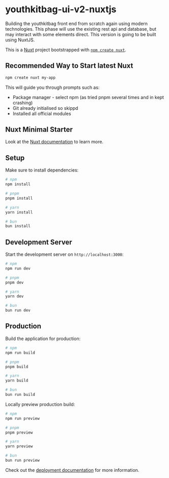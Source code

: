 # youthkitbag-ui-v2-nuxtjs

Building the youthkitbag front end from scratch again using modern technologies. This phase will use the existing rest api and database, but may interact with some elements direct. This version is going to be built using NuxtJS.

This is a [Nuxt](https://nuxt.com) project bootstrapped with [`npm create nuxt`](https://nuxt.com/docs/getting-started/installation).

## Recommended Way to Start latest Nuxt

```bash
npm create nuxt my-app
```

This will guide you through prompts such as:

- Package manager - select npm (as tried pnpm several times and in kept crashing)
- Git already initialised so skippd
- Installed all official modules

## Nuxt Minimal Starter

Look at the [Nuxt documentation](https://nuxt.com/docs/getting-started/introduction) to learn more.

## Setup

Make sure to install dependencies:

```bash
# npm
npm install

# pnpm
pnpm install

# yarn
yarn install

# bun
bun install
```

## Development Server

Start the development server on `http://localhost:3000`:

```bash
# npm
npm run dev

# pnpm
pnpm dev

# yarn
yarn dev

# bun
bun run dev
```

## Production

Build the application for production:

```bash
# npm
npm run build

# pnpm
pnpm build

# yarn
yarn build

# bun
bun run build
```

Locally preview production build:

```bash
# npm
npm run preview

# pnpm
pnpm preview

# yarn
yarn preview

# bun
bun run preview
```

Check out the [deployment documentation](https://nuxt.com/docs/getting-started/deployment) for more information.
